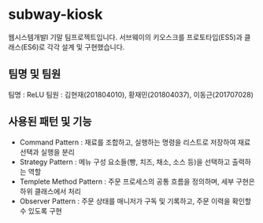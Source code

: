 # subway-kiosk
웹시스템개발I 기말 팀프로젝트입니다. 
서브웨이의 키오스크를 프로토타입(ES5)과 클래스(ES6)로 각각 설계 및 구현했습니다.

## 팀명 및 팀원
팀명 : ReLU
팀원 : 김현재(201804010), 황재민(201804037), 이동근(201707028)

## 사용된 패턴 및 기능
- Command Pattern : 재료를 조합하고, 실행하는 명령을 리스트로 저장하여 재료 선택과 실행을 분리
- Strategy Pattern : 메뉴 구성 요소들(빵, 치즈, 채소, 소스 등)을 선택하고 출력하는 역할
- Templete Method Pattern : 주문 프로세스의 공통 흐름을 정의하며, 세부 구현은 하위 클래스에서 처리
- Observer Pattern : 주문 상태를 매니저가 구독 및 기록하고, 주문 이력을 확인할 수 있도록 구현